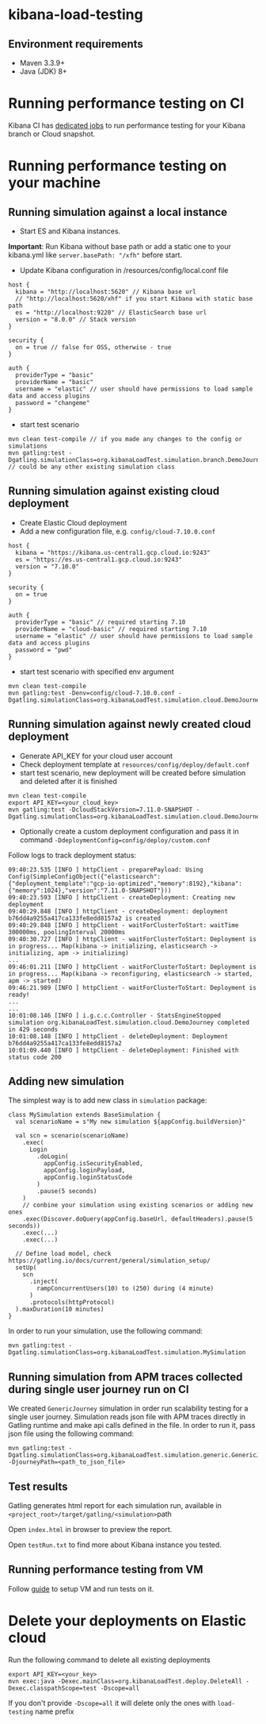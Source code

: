 # kibana-load-testing
## Environment requirements
- Maven 3.3.9+
- Java (JDK) 8+

# Running performance testing on CI
Kibana CI has [dedicated jobs](docs/KIBANA_CI.md) to run performance testing for your Kibana branch or Cloud snapshot.


# Running performance testing on your machine
## Running simulation against a local instance
- Start ES and Kibana instances.

<b>Important</b>: Run Kibana without base path or add a static one to your kibana.yml like `server.basePath: "/xfh"` before start.
- Update Kibana configuration in /resources/config/local.conf file
```
host {
  kibana = "http://localhost:5620" // Kibana base url
  // "http://localhost:5620/xhf" if you start Kibana with static base path
  es = "http://localhost:9220" // ElasticSearch base url
  version = "8.0.0" // Stack version
}

security {
  on = true // false for OSS, otherwise - true
}

auth {
  providerType = "basic"
  providerName = "basic"
  username = "elastic" // user should have permissions to load sample data and access plugins
  password = "changeme"
}
```
- start test scenario
```
mvn clean test-compile // if you made any changes to the config or simulations
mvn gatling:test -Dgatling.simulationClass=org.kibanaLoadTest.simulation.branch.DemoJourney // could be any other existing simulation class
```

## Running simulation against existing cloud deployment
- Create Elastic Cloud deployment
- Add a new configuration file, e.g. `config/cloud-7.10.0.conf`
```
host {
  kibana = "https://kibana.us-central1.gcp.cloud.io:9243"
  es = "https://es.us-central1.gcp.cloud.io:9243"
  version = "7.10.0"
}

security {
  on = true
}

auth {
  providerType = "basic" // required starting 7.10
  providerName = "cloud-basic" // required starting 7.10
  username = "elastic" // user should have permissions to load sample data and access plugins
  password = "pwd"
}
```
- start test scenario with specified env argument
```
mvn clean test-compile
mvn gatling:test -Denv=config/cloud-7.10.0.conf -Dgatling.simulationClass=org.kibanaLoadTest.simulation.cloud.DemoJourney
```

## Running simulation against newly created cloud deployment
- Generate API_KEY for your cloud user account
- Check deployment template at `resources/config/deploy/default.conf`
- start test scenario, new deployment will be created before simulation and deleted after it is finished
```
mvn clean test-compile
export API_KEY=<your_cloud_key>
mvn gatling:test -DcloudStackVersion=7.11.0-SNAPSHOT -Dgatling.simulationClass=org.kibanaLoadTest.simulation.cloud.DemoJourney
```
- Optionally create a custom deployment configuration and pass it in command `-DdeploymentConfig=config/deploy/custom.conf`



Follow logs to track deployment status:

```
09:40:23.535 [INFO ] httpClient - preparePayload: Using Config(SimpleConfigObject({"elasticsearch":{"deployment_template":"gcp-io-optimized","memory":8192},"kibana":{"memory":1024},"version":"7.11.0-SNAPSHOT"}))
09:40:23.593 [INFO ] httpClient - createDeployment: Creating new deployment
09:40:29.848 [INFO ] httpClient - createDeployment: deployment b76dd4a9255a417ca133fe8edd8157a2 is created
09:40:29.848 [INFO ] httpClient - waitForClusterToStart: waitTime 300000ms, poolingInterval 20000ms
09:40:30.727 [INFO ] httpClient - waitForClusterToStart: Deployment is in progress... Map(kibana -> initializing, elasticsearch -> initializing, apm -> initializing)
...
09:46:01.211 [INFO ] httpClient - waitForClusterToStart: Deployment is in progress... Map(kibana -> reconfiguring, elasticsearch -> started, apm -> started)
09:46:21.989 [INFO ] httpClient - waitForClusterToStart: Deployment is ready!
...
...
10:01:08.146 [INFO ] i.g.c.c.Controller - StatsEngineStopped
simulation org.kibanaLoadTest.simulation.cloud.DemoJourney completed in 429 seconds
10:01:08.148 [INFO ] httpClient - deleteDeployment: Deployment b76dd4a9255a417ca133fe8edd8157a2
10:01:09.440 [INFO ] httpClient - deleteDeployment: Finished with status code 200
```

## Adding new simulation

The simplest way is to add new class in `simulation` package:
```
class MySimulation extends BaseSimulation {
  val scenarioName = s"My new simulation ${appConfig.buildVersion}"

  val scn = scenario(scenarioName)
    .exec(
      Login
        .doLogin(
          appConfig.isSecurityEnabled,
          appConfig.loginPayload,
          appConfig.loginStatusCode
        )
        .pause(5 seconds)
    )
    // conbine your simulation using existing scenarios or adding new ones
    .exec(Discover.doQuery(appConfig.baseUrl, defaultHeaders).pause(5 seconds))
    .exec(...)
    .exec(...)

  // Define load model, check https://gatling.io/docs/current/general/simulation_setup/
  setUp(
    scn
      .inject(
        rampConcurrentUsers(10) to (250) during (4 minute)
      )
      .protocols(httpProtocol)
  ).maxDuration(10 minutes)
}
```

In order to run your simulation, use the following command:
```
mvn gatling:test -Dgatling.simulationClass=org.kibanaLoadTest.simulation.MySimulation
```

## Running simulation from APM traces collected during single user journey run on CI

We created `GenericJourney` simulation in order run scalability testing for a single user journey.
Simulation reads json file with APM traces directly in Gatling runtime and
make api calls defined in the file.
In order to run it, pass json file using the following command:

```
mvn gatling:test -Dgatling.simulationClass=org.kibanaLoadTest.simulation.generic.GenericJourney -DjourneyPath=<path_to_json_file>
```

## Test results
Gatling generates html report for each simulation run, available in `<project_root>/target/gatling/<simulation>`path

Open `index.html` in browser to preview the report.

Open `testRun.txt` to find more about Kibana instance you tested.

## Running performance testing from VM

Follow [guide](docs/VM_SETUP.md) to setup VM and run tests on it.

# Delete your deployments on Elastic cloud
Run the following command to delete all existing deployments
```
export API_KEY=<your_key>
mvn exec:java -Dexec.mainClass=org.kibanaLoadTest.deploy.DeleteAll -Dexec.classpathScope=test -Dscope=all
```

If you don't provide `-Dscope=all` it will delete only the ones with `load-testing` name prefix

